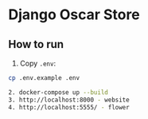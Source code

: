 # Django Oscar Store

## How to run

1. Copy `.env`:
```bash
cp .env.example .env

2. docker-compose up --build
3. http://localhost:8000 - website
4. http://localhost:5555/ - flower
